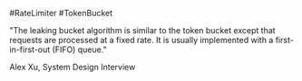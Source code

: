 #RateLimiter #TokenBucket 

"The leaking bucket algorithm is similar to the token bucket except that requests are processed at a fixed rate. It is usually implemented with a first-in-first-out (FIFO) queue."

Alex Xu, System Design Interview